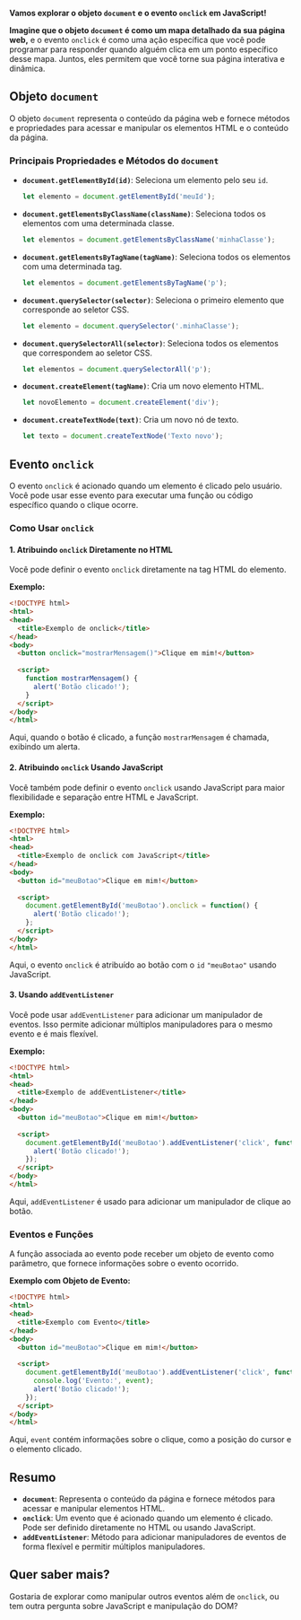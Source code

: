**Vamos explorar o objeto `document` e o evento `onclick` em JavaScript!**

**Imagine que o objeto `document` é como um mapa detalhado da sua página web,** e o evento `onclick` é como uma ação específica que você pode programar para responder quando alguém clica em um ponto específico desse mapa. Juntos, eles permitem que você torne sua página interativa e dinâmica.

## Objeto `document`

O objeto `document` representa o conteúdo da página web e fornece métodos e propriedades para acessar e manipular os elementos HTML e o conteúdo da página.

### Principais Propriedades e Métodos do `document`

- **`document.getElementById(id)`**: Seleciona um elemento pelo seu `id`.
  
  ```javascript
  let elemento = document.getElementById('meuId');
  ```

- **`document.getElementsByClassName(className)`**: Seleciona todos os elementos com uma determinada classe.
  
  ```javascript
  let elementos = document.getElementsByClassName('minhaClasse');
  ```

- **`document.getElementsByTagName(tagName)`**: Seleciona todos os elementos com uma determinada tag.
  
  ```javascript
  let elementos = document.getElementsByTagName('p');
  ```

- **`document.querySelector(selector)`**: Seleciona o primeiro elemento que corresponde ao seletor CSS.
  
  ```javascript
  let elemento = document.querySelector('.minhaClasse');
  ```

- **`document.querySelectorAll(selector)`**: Seleciona todos os elementos que correspondem ao seletor CSS.
  
  ```javascript
  let elementos = document.querySelectorAll('p');
  ```

- **`document.createElement(tagName)`**: Cria um novo elemento HTML.
  
  ```javascript
  let novoElemento = document.createElement('div');
  ```

- **`document.createTextNode(text)`**: Cria um novo nó de texto.
  
  ```javascript
  let texto = document.createTextNode('Texto novo');
  ```

## Evento `onclick`

O evento `onclick` é acionado quando um elemento é clicado pelo usuário. Você pode usar esse evento para executar uma função ou código específico quando o clique ocorre.

### Como Usar `onclick`

#### 1. **Atribuindo `onclick` Diretamente no HTML**

Você pode definir o evento `onclick` diretamente na tag HTML do elemento.

**Exemplo:**

```html
<!DOCTYPE html>
<html>
<head>
  <title>Exemplo de onclick</title>
</head>
<body>
  <button onclick="mostrarMensagem()">Clique em mim!</button>
  
  <script>
    function mostrarMensagem() {
      alert('Botão clicado!');
    }
  </script>
</body>
</html>
```

Aqui, quando o botão é clicado, a função `mostrarMensagem` é chamada, exibindo um alerta.

#### 2. **Atribuindo `onclick` Usando JavaScript**

Você também pode definir o evento `onclick` usando JavaScript para maior flexibilidade e separação entre HTML e JavaScript.

**Exemplo:**

```html
<!DOCTYPE html>
<html>
<head>
  <title>Exemplo de onclick com JavaScript</title>
</head>
<body>
  <button id="meuBotao">Clique em mim!</button>
  
  <script>
    document.getElementById('meuBotao').onclick = function() {
      alert('Botão clicado!');
    };
  </script>
</body>
</html>
```

Aqui, o evento `onclick` é atribuído ao botão com o `id` `"meuBotao"` usando JavaScript.

#### 3. **Usando `addEventListener`**

Você pode usar `addEventListener` para adicionar um manipulador de eventos. Isso permite adicionar múltiplos manipuladores para o mesmo evento e é mais flexível.

**Exemplo:**

```html
<!DOCTYPE html>
<html>
<head>
  <title>Exemplo de addEventListener</title>
</head>
<body>
  <button id="meuBotao">Clique em mim!</button>
  
  <script>
    document.getElementById('meuBotao').addEventListener('click', function() {
      alert('Botão clicado!');
    });
  </script>
</body>
</html>
```

Aqui, `addEventListener` é usado para adicionar um manipulador de clique ao botão.

### Eventos e Funções

A função associada ao evento pode receber um objeto de evento como parâmetro, que fornece informações sobre o evento ocorrido.

**Exemplo com Objeto de Evento:**

```html
<!DOCTYPE html>
<html>
<head>
  <title>Exemplo com Evento</title>
</head>
<body>
  <button id="meuBotao">Clique em mim!</button>
  
  <script>
    document.getElementById('meuBotao').addEventListener('click', function(event) {
      console.log('Evento:', event);
      alert('Botão clicado!');
    });
  </script>
</body>
</html>
```

Aqui, `event` contém informações sobre o clique, como a posição do cursor e o elemento clicado.

## Resumo

- **`document`**: Representa o conteúdo da página e fornece métodos para acessar e manipular elementos HTML.
- **`onclick`**: Um evento que é acionado quando um elemento é clicado. Pode ser definido diretamente no HTML ou usando JavaScript.
- **`addEventListener`**: Método para adicionar manipuladores de eventos de forma flexível e permitir múltiplos manipuladores.

## Quer saber mais?

Gostaria de explorar como manipular outros eventos além de `onclick`, ou tem outra pergunta sobre JavaScript e manipulação do DOM?